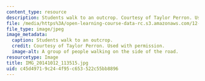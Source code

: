 ```yaml
---
content_type: resource
description: Students walk to an outcrop. Courtesy of Taylor Perron. Used with permission.
file: /media/https%3A/open-learning-course-data-rc.s3.amazonaws.com/12-001-introduction-to-geology-fall-2013/c45d49719c244f95c653522c55bb8896_IMG_20141012_113515.jpg
file_type: image/jpeg
image_metadata:
  caption: Students walk to an outcrop.
  credit: Courtesy of Taylor Perron. Used with permission.
  image-alt: A group of people walking on the side of the road.
resourcetype: Image
title: IMG_20141012_113515.jpg
uid: c45d4971-9c24-4f95-c653-522c55bb8896
---
```

